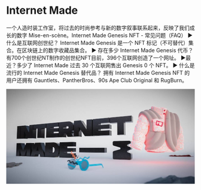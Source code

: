 # Internet Made

一个人造时装工作室，将过去的时尚参考与新的数字叙事联系起来，反映了我们成长的数字 Mise-en-scène。Internet Made Genesis NFT - 常见问题（FAQ）
▶ 什么是互联网创世纪？
Internet Made Genesis 是一个 NFT 标记（不可替代）集合。在区块链上的数字收藏品集合。
▶ 存在多少 Internet Made Genesis 代币？
有700个创世纪NT制作的创世纪NFT目前，396个互联网创造了一个网址。
▶最近？多少了 Internet Made
过去 30 个互联网售出 Genesis 0 个 NFT。
▶ 什么是流行的 Internet Made Genesis 替代品？
拥有 Internet Made Genesis NFT 的用户还拥有 Gauntlets、PantherBros、90s Ape Club Original 和 RugBurn。

![nft](unnamed.jpg)
